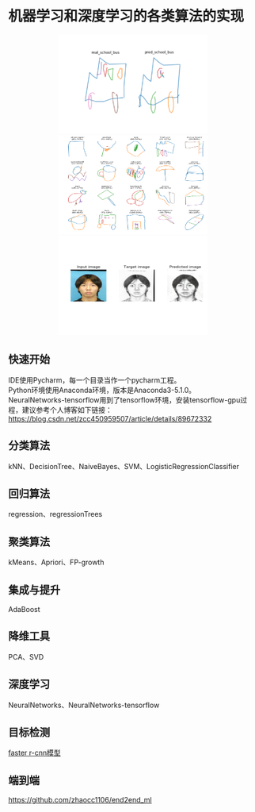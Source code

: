 # 机器学习和深度学习的各类算法的实现
<div align="center">
<img src="https://github.com/zhaocc1106/machine_learn/blob/master/NeuralNetworks-tensorflow/RNN/quick_draw/auto_draw/autodraw_school_bus.png"  height="200" width="300" alt="rnn-auto_draw">
<img src="https://github.com/zhaocc1106/machine_learn/blob/master/NeuralNetworks-tensorflow/RNN/quick_draw/quick_draw_classify/quick_draw_classify.png"  height="200" width="300" alt="rnn-quick_draw_classify">
<img src="https://github.com/zhaocc1106/machine_learn/blob/master/NeuralNetworks-tensorflow/generation_network_model/GAN/photo2sketch_01.png"  height="200" width="300" alt="gan-photo2sketch">
</div>

## 快速开始
   IDE使用Pycharm，每一个目录当作一个pycharm工程。<br>
   Python环境使用Anaconda环境，版本是Anaconda3-5.1.0。<br>
   NeuralNetworks-tensorflow用到了tensorflow环境，安装tensorflow-gpu过程，建议参考个人博客如下链接：
   https://blog.csdn.net/zcc450959507/article/details/89672332

## 分类算法
   kNN、DecisionTree、NaiveBayes、SVM、LogisticRegressionClassifier

## 回归算法
   regression、regressionTrees

## 聚类算法
   kMeans、Apriori、FP-growth
   
## 集成与提升
   AdaBoost

## 降维工具
   PCA、SVD

## 深度学习
   NeuralNetworks、NeuralNetworks-tensorflow

## 目标检测
   [faster r-cnn模型](https://github.com/zhaocc1106/tf-faster-rcnn)
   
## 端到端
   https://github.com/zhaocc1106/end2end_ml
